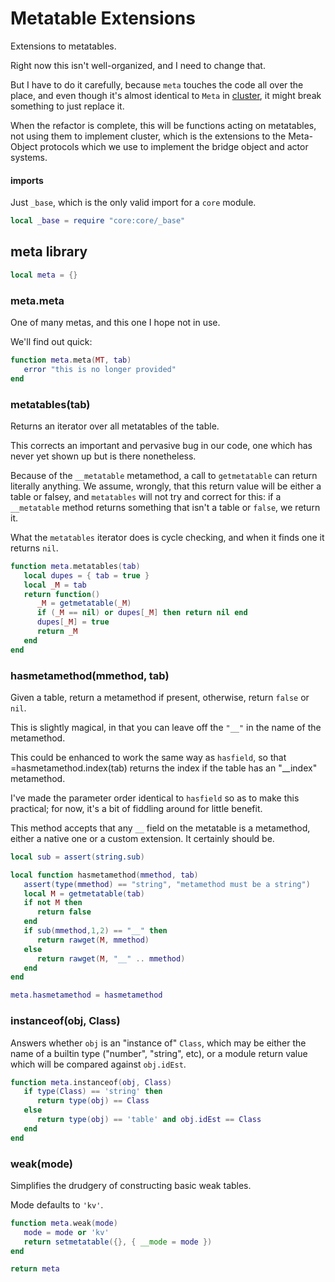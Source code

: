 # Metatable Extensions


  Extensions to metatables\.

Right now this isn't well\-organized, and I need to change that\.

But I have to do it carefully, because `meta` touches the code all over the
place, and even though it's almost identical to `Meta` in [cluster](https://gitlab.com/special-circumstance/qor/-/blob/trunk/doc/md/core/cluster.md), it might break something to just replace it\.

When the refactor is complete, this will be functions acting on metatables,
not using them to implement cluster, which is the extensions to the
Meta\-Object protocols which we use to implement the bridge object and actor
systems\.


#### imports

Just `_base`, which is the only valid import for a `core` module\.

```lua
local _base = require "core:core/_base"
```


## meta library

```lua
local meta = {}
```


### meta\.meta

One of many metas, and this one I hope not in use\.

We'll find out quick:

```lua
function meta.meta(MT, tab)
   error "this is no longer provided"
end
```


### metatables\(tab\)

  Returns an iterator over all metatables of the table\.

This corrects an important and pervasive bug in our code, one which has never
yet shown up but is there nonetheless\.

Because of the `__metatable` metamethod, a call to `getmetatable` can return
literally anything\.  We assume, wrongly, that this return value will be either
a table or falsey, and `metatables` will not try and correct for this: if a
`__metatable` method returns something that isn't a table or `false`, we
return it\.

What the `metatables` iterator does is cycle checking, and when it finds one
it returns `nil`\.

```lua
function meta.metatables(tab)
   local dupes = { tab = true }
   local _M = tab
   return function()
      _M = getmetatable(_M)
      if (_M == nil) or dupes[_M] then return nil end
      dupes[_M] = true
      return _M
   end
end
```


### hasmetamethod\(mmethod, tab\)

Given a table, return a metamethod if present, otherwise, return `false` or
`nil`\.

This is slightly magical, in that you can leave off the `"__"` in the name
of the metamethod\.

This could be enhanced to work the same way as `hasfield`, so that
=hasmetamethod\.index\(tab\) returns the index if the table has an "\_\_index"
metamethod\.

I've made the parameter order identical to `hasfield` so as to make this
practical; for now, it's a bit of fiddling around for little benefit\.

This method accepts that any `__` field on the metatable is a metamethod,
either a native one or a custom extension\.  It certainly should be\.

```lua
local sub = assert(string.sub)

local function hasmetamethod(mmethod, tab)
   assert(type(mmethod) == "string", "metamethod must be a string")
   local M = getmetatable(tab)
   if not M then
      return false
   end
   if sub(mmethod,1,2) == "__" then
      return rawget(M, mmethod)
   else
      return rawget(M, "__" .. mmethod)
   end
end

meta.hasmetamethod = hasmetamethod
```


### instanceof\(obj, Class\)

  Answers whether `obj` is an "instance of" `Class`, which may be either the
name of a builtin type \("number", "string", etc\), or a module return value
which will be compared against `obj.idEst`\.

```lua
function meta.instanceof(obj, Class)
   if type(Class) == 'string' then
      return type(obj) == Class
   else
      return type(obj) == 'table' and obj.idEst == Class
   end
end
```



### weak\(mode\)

Simplifies the drudgery of constructing basic weak tables\.

Mode defaults to `'kv'`\.

```lua
function meta.weak(mode)
   mode = mode or 'kv'
   return setmetatable({}, { __mode = mode })
end
```

```lua
return meta
```
